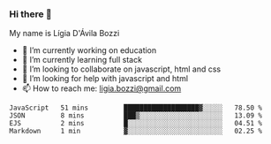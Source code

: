 ### Hi there 👋

My name is Lígia D'Ávila Bozzi

- 🔭 I’m currently working on education
- 🌱 I’m currently learning full stack
- 👯 I’m looking to collaborate on javascript, html and css
- 🤔 I’m looking for help with javascript and html
- 📫 How to reach me: ligia.bozzi@gmail.com

<!--START_SECTION:waka-->
```text
JavaScript   51 mins         ███████████████████▓░░░░░   78.50 % 
JSON         8 mins          ███▒░░░░░░░░░░░░░░░░░░░░░   13.09 % 
EJS          2 mins          █░░░░░░░░░░░░░░░░░░░░░░░░   04.51 % 
Markdown     1 min           ▓░░░░░░░░░░░░░░░░░░░░░░░░   02.25 % 
```
<!--END_SECTION:waka-->

<!--
**ligiadavilabozzi/ligiadavilabozzi** is a ✨ _special_ ✨ repository because its `README.md` (this file) appears on your GitHub profile.
-->


